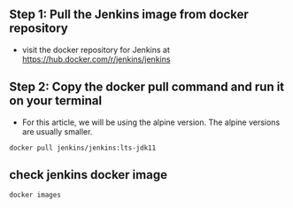 
## Step 1: Pull the Jenkins image from docker repository
* visit the docker repository for Jenkins at https://hub.docker.com/r/jenkins/jenkins

## Step 2: Copy the docker pull command and run it on your terminal
* For this article, we will be using the alpine version. The alpine versions are usually smaller.
```
docker pull jenkins/jenkins:lts-jdk11
```


## check jenkins docker image
```
docker images
```
